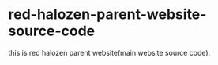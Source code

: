# red-halozen-parent-website-source-code
this is red halozen parent website(main website source code).
####
